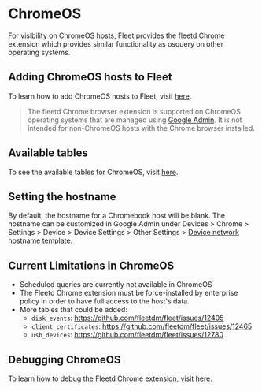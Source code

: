 # ChromeOS
For visibility on ChromeOS hosts, Fleet provides the fleetd Chrome extension which provides similar functionality as osquery on other operating systems.

## Adding ChromeOS hosts to Fleet

To learn how to add ChromeOS hosts to Fleet, visit [here](https://fleetdm.com/docs/using-fleet/adding-hosts#add-chromebooks-with-the-fleetd-chrome-extension).

> The fleetd Chrome browser extension is supported on ChromeOS operating systems that are managed using [Google Admin](https://admin.google.com). It is not intended for non-ChromeOS hosts with the Chrome browser installed.

## Available tables
To see the available tables for ChromeOS, visit [here](https://fleetdm.com/tables/chrome_extensions?platformFilter=chrome).

## Setting the hostname
By default, the hostname for a Chromebook host will be blank. The hostname can be customized in Google Admin under Devices > Chrome > Settings > Device > Device Settings > Other Settings > [Device network hostname template](https://support.google.com/chrome/a/answer/1375678#zippy=%2Cdevice-network-hostname-template%2Creport-device-os-information).

## Current Limitations in ChromeOS
- Scheduled queries are currently not available in ChromeOS
- The Fleetd Chrome extension must be force-installed by enterprise policy in order to have full access to the host's data.
- More tables that could be added:
  - `disk_events`: https://github.com/fleetdm/fleet/issues/12405
  - `client_certificates`: https://github.com/fleetdm/fleet/issues/12465
  - `usb_devices`: https://github.com/fleetdm/fleet/issues/12780

## Debugging ChromeOS
To learn how to debug the Fleetd Chrome extension, visit [here](https://fleetdm.com/docs/contributing/testing-and-local-development#fleetd-chrome-extension).

<meta name="title" value="ChromeOS">
<meta name="pageOrderInSection" value="2000">
<meta name="navSection" value="Dig deeper">